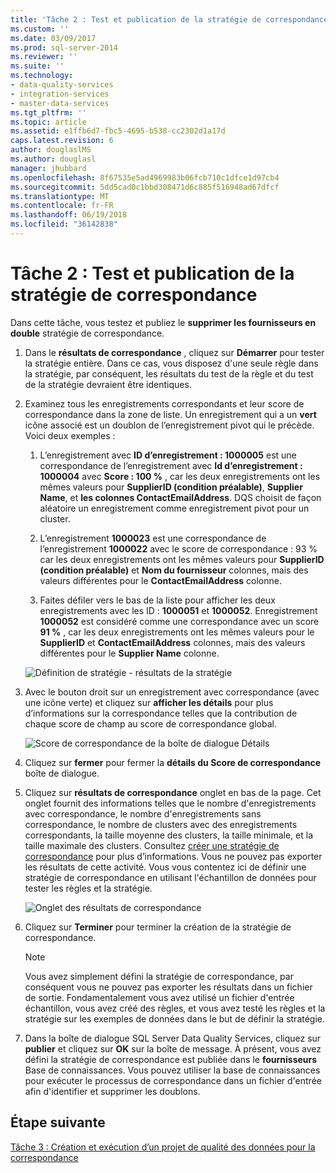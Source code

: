 ```yaml
---
title: 'Tâche 2 : Test et publication de la stratégie de correspondance | Documents Microsoft'
ms.custom: ''
ms.date: 03/09/2017
ms.prod: sql-server-2014
ms.reviewer: ''
ms.suite: ''
ms.technology:
- data-quality-services
- integration-services
- master-data-services
ms.tgt_pltfrm: ''
ms.topic: article
ms.assetid: e1ffb6d7-fbc5-4695-b538-cc2302d1a17d
caps.latest.revision: 6
author: douglaslMS
ms.author: douglasl
manager: jhubbard
ms.openlocfilehash: 8f67535e5ad4969983b06fcb710c1dfce1d97cb4
ms.sourcegitcommit: 5dd5cad0c1bbd308471d6c885f516948ad67dfcf
ms.translationtype: MT
ms.contentlocale: fr-FR
ms.lasthandoff: 06/19/2018
ms.locfileid: "36142838"
---
```

# <a name="task-2-testing-and-publishing-the-matching-policy"></a>Tâche 2 : Test et publication de la stratégie de correspondance
  Dans cette tâche, vous testez et publiez le **supprimer les fournisseurs en double** stratégie de correspondance.  
  
1.  Dans le **résultats de correspondance** , cliquez sur **Démarrer** pour tester la stratégie entière. Dans ce cas, vous disposez d'une seule règle dans la stratégie, par conséquent, les résultats du test de la règle et du test de la stratégie devraient être identiques.  
  
2.  Examinez tous les enregistrements correspondants et leur score de correspondance dans la zone de liste. Un enregistrement qui a un **vert** icône associé est un doublon de l’enregistrement pivot qui le précède. Voici deux exemples :  
  
    1.  L’enregistrement avec **ID d’enregistrement : 1000005** est une correspondance de l’enregistrement avec **Id d’enregistrement : 1000004** avec **Score : 100 %** , car les deux enregistrements ont les mêmes valeurs pour **SupplierID (condition préalable)**, **Supplier Name**, et **les colonnes ContactEmailAddress**. DQS choisit de façon aléatoire un enregistrement comme enregistrement pivot pour un cluster.  
  
    2.  L’enregistrement **1000023** est une correspondance de l’enregistrement **1000022** avec le score de correspondance : 93 % car les deux enregistrements ont les mêmes valeurs pour **SupplierID (condition préalable)** et  **Nom du fournisseur** colonnes, mais des valeurs différentes pour le **ContactEmailAddress** colonne.  
  
    3.  Faites défiler vers le bas de la liste pour afficher les deux enregistrements avec les ID : **1000051** et **1000052**. Enregistrement **1000052** est considéré comme une correspondance avec un score **91 %** , car les deux enregistrements ont les mêmes valeurs pour le **SupplierID** et  **ContactEmailAddress** colonnes, mais des valeurs différentes pour le **Supplier Name** colonne.  
  
     ![Définition de stratégie - résultats de la stratégie](../../2014/tutorials/media/et-testingandpublishingthematchingpolicy-01.jpg "définition de stratégie - résultats de la stratégie")  
  
3.  Avec le bouton droit sur un enregistrement avec correspondance (avec une icône verte) et cliquez sur **afficher les détails** pour plus d’informations sur la correspondance telles que la contribution de chaque score de champ au score de correspondance global.  
  
     ![Score de correspondance de la boîte de dialogue Détails](../../2014/tutorials/media/et-testingandpublishingthematchingpolicy-02.jpg "Score de correspondance de la boîte de dialogue Détails")  
  
4.  Cliquez sur **fermer** pour fermer la **détails du Score de correspondance** boîte de dialogue.  
  
5.  Cliquez sur **résultats de correspondance** onglet en bas de la page. Cet onglet fournit des informations telles que le nombre d'enregistrements avec correspondance, le nombre d'enregistrements sans correspondance, le nombre de clusters avec des enregistrements correspondants, la taille moyenne des clusters, la taille minimale, et la taille maximale des clusters. Consultez [créer une stratégie de correspondance](http://msdn.microsoft.com/library/hh270290.aspx) pour plus d’informations. Vous ne pouvez pas exporter les résultats de cette activité. Vous vous contentez ici de définir une stratégie de correspondance en utilisant l'échantillon de données pour tester les règles et la stratégie.  
  
     ![Onglet des résultats de correspondance](../../2014/tutorials/media/et-testingandpublishingthematchingpolicy-03.jpg "onglet des résultats de correspondance")  
  
6.  Cliquez sur **Terminer** pour terminer la création de la stratégie de correspondance.  
  
    > [!NOTE]  
    >  Vous avez simplement défini la stratégie de correspondance, par conséquent vous ne pouvez pas exporter les résultats dans un fichier de sortie. Fondamentalement vous avez utilisé un fichier d'entrée échantillon, vous avez créé des règles, et vous avez testé les règles et la stratégie sur les exemples de données dans le but de définir la stratégie.  
  
7.  Dans la boîte de dialogue SQL Server Data Quality Services, cliquez sur **publier** et cliquez sur **OK** sur la boîte de message. À présent, vous avez défini la stratégie de correspondance est publiée dans le **fournisseurs** Base de connaissances. Vous pouvez utiliser la base de connaissances pour exécuter le processus de correspondance dans un fichier d'entrée afin d'identifier et supprimer les doublons.  
  
## <a name="next-step"></a>Étape suivante  
 [Tâche 3 : Création et exécution d’un projet de qualité des données pour la correspondance](../../2014/tutorials/task-3-creating-and-running-a-data-quality-project-for-matching.md)  
  
  